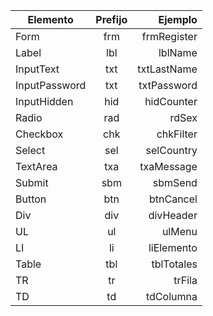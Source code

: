 
| Elemento        | Prefijo         | Ejemplo         |
| --------------- |:---------------:| ---------------:|
| Form            | frm             | frmRegister     |
| Label           | lbl             | lblName         |
| InputText       | txt             | txtLastName     |
| InputPassword   | txt             | txtPassword     |
| InputHidden     | hid             | hidCounter      |
| Radio           | rad             | rdSex           |
| Checkbox        | chk             | chkFilter       |
| Select          | sel             | selCountry      |
| TextArea        | txa             | txaMessage      |
| Submit          | sbm             | sbmSend         |
| Button          | btn             | btnCancel       |
| Div             | div             | divHeader       |
| UL              | ul              | ulMenu          |
| LI              | li              | liElemento      |
| Table           | tbl             | tblTotales      |
| TR              | tr              | trFila          |
| TD              | td              | tdColumna       |